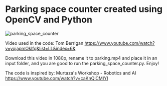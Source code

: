 # Parking space counter created using OpenCV and Python

![parking_space_counter](https://user-images.githubusercontent.com/72137556/164909493-ad13efb6-6997-41de-bc1c-168c11b2532b.png)

Video used in the code:
Tom Berrigan
https://www.youtube.com/watch?v=yojapmOkIfg&list=LL&index=6&

Download this video in 1080p, rename it to parking.mp4 and place it in an input folder, and you are good to run the parking_space_counter.py. Enjoy!


The code is inspired by: 
Murtaza's Workshop - Robotics and AI
https://www.youtube.com/watch?v=caKnQlCMIYI
